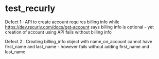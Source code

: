 # test_recurly
Defect 1 :  API to create account requires billing info while  https://dev.recurly.com/docs/get-account says billing info is optional - yet creation of account using API fails without billing info

Defect 2 :  Creating billing_info object with name_on_account cannot have first_name and last_name - however fails without adding first_name and last_name
